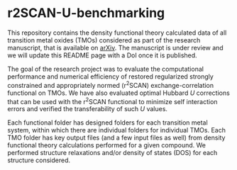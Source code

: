 # r2SCAN-U-benchmarking

This repository contains the density functional theory calculated data of all transition metal oxides (TMOs) considered as part of the research manuscript, that is available on <a href="https://arxiv.org/abs/2301.00535">arXiv</a>. The manuscript is under review and we will update this README page with a DoI once it is published.

The goal of the research project was to evaluate the computational performance and numerical efficiency of restored regularized strongly constrained and appropriately normed (r<sup>2</sup>SCAN) exchange-correlation functional on TMOs. We have also evaluated optimal Hubbard <i>U</i> corrections that can be used with the r<sup>2</sup>SCAN functional to minimize self interaction errors and verified the transferability of such <i>U</i> values.

Each functional folder has designed folders for each transition metal system, within which there are individual folders for individual TMOs. Each TMO folder has key output files (and a few input files as well) from density functional theory calculations performed for a given compound. We performed structure relaxations and/or density of states (DOS) for each structure considered.
